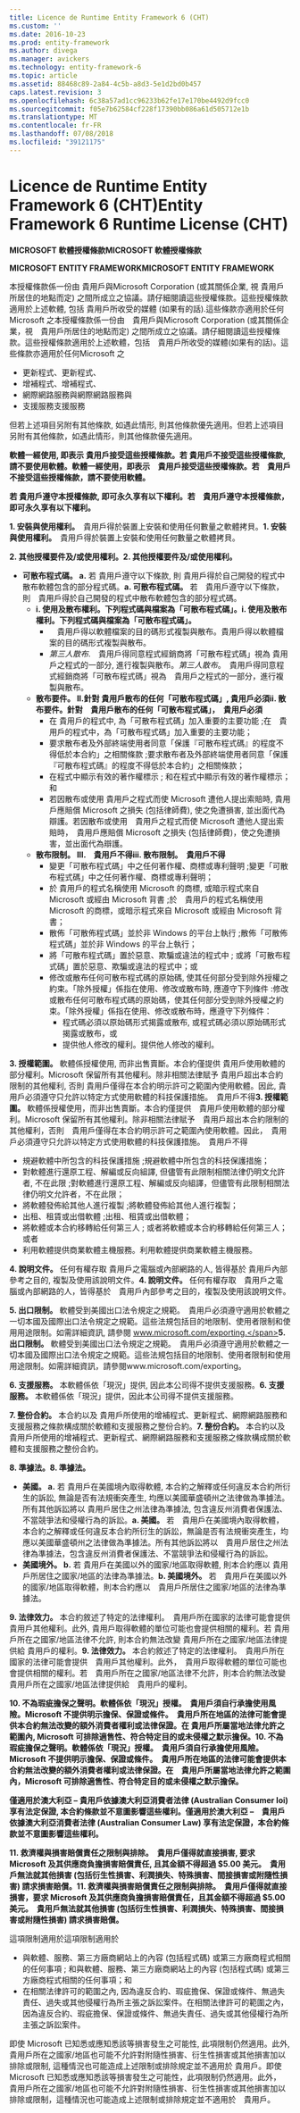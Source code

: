 ```yaml
---
title: Licence de Runtime Entity Framework 6 (CHT)
ms.custom: ''
ms.date: 2016-10-23
ms.prod: entity-framework
ms.author: divega
ms.manager: avickers
ms.technology: entity-framework-6
ms.topic: article
ms.assetid: 88468c89-2a84-4c5b-a8d3-5e1d2bd0b457
caps.latest.revision: 3
ms.openlocfilehash: 6c38a57ad1cc96233b62fe17e170be4492d9fcc0
ms.sourcegitcommit: f05e7b62584cf228f17390bb086a61d505712e1b
ms.translationtype: MT
ms.contentlocale: fr-FR
ms.lasthandoff: 07/08/2018
ms.locfileid: "39121175"
---
```

# <a name="entity-framework-6-runtime-license-cht"></a><span data-ttu-id="0b46f-102">Licence de Runtime Entity Framework 6 (CHT)</span><span class="sxs-lookup"><span data-stu-id="0b46f-102">Entity Framework 6 Runtime License (CHT)</span></span>
<span data-ttu-id="0b46f-103">**MICROSOFT 軟體授權條款**</span><span class="sxs-lookup"><span data-stu-id="0b46f-103">**MICROSOFT 軟體授權條款**</span></span>

<span data-ttu-id="0b46f-104">**MICROSOFT ENTITY FRAMEWORK**</span><span class="sxs-lookup"><span data-stu-id="0b46f-104">**MICROSOFT ENTITY FRAMEWORK**</span></span>

<span data-ttu-id="0b46f-105">本授權條款係一份由 貴用戶與Microsoft Corporation (或其關係企業, 視 貴用戶所居住的地點而定) 之間所成立之協議。請仔細閱讀這些授權條款。這些授權條款適用於上述軟體, 包括 貴用戶所收受的媒體 (如果有的話).這些條款亦適用於任何Microsoft 之</span><span class="sxs-lookup"><span data-stu-id="0b46f-105">本授權條款係一份由　貴用戶與Microsoft Corporation (或其關係企業，視　貴用戶所居住的地點而定) 之間所成立之協議。請仔細閱讀這些授權條款。這些授權條款適用於上述軟體，包括　貴用戶所收受的媒體(如果有的話)。這些條款亦適用於任何Microsoft 之</span></span>

-   <span data-ttu-id="0b46f-106">更新程式、</span><span class="sxs-lookup"><span data-stu-id="0b46f-106">更新程式、</span></span>
-   <span data-ttu-id="0b46f-107">增補程式、</span><span class="sxs-lookup"><span data-stu-id="0b46f-107">增補程式、</span></span>
-   <span data-ttu-id="0b46f-108">網際網路服務與</span><span class="sxs-lookup"><span data-stu-id="0b46f-108">網際網路服務與</span></span>
-   <span data-ttu-id="0b46f-109">支援服務</span><span class="sxs-lookup"><span data-stu-id="0b46f-109">支援服務</span></span>

<span data-ttu-id="0b46f-110">但若上述項目另附有其他條款, 如遇此情形, 則其他條款優先適用。</span><span class="sxs-lookup"><span data-stu-id="0b46f-110">但若上述項目另附有其他條款，如遇此情形，則其他條款優先適用。</span></span>

<span data-ttu-id="0b46f-111">**軟體一經使用, 即表示 貴用戶接受這些授權條款。若 貴用戶不接受這些授權條款, 請不要使用軟體。**</span><span class="sxs-lookup"><span data-stu-id="0b46f-111">**軟體一經使用，即表示　貴用戶接受這些授權條款。若　貴用戶不接受這些授權條款，請不要使用軟體。**</span></span>

<span data-ttu-id="0b46f-112">**若 貴用戶遵守本授權條款, 即可永久享有以下權利。**</span><span class="sxs-lookup"><span data-stu-id="0b46f-112">**若　貴用戶遵守本授權條款，即可永久享有以下權利。**</span></span>

<span data-ttu-id="0b46f-113">**1. 安裝與使用權利。**　貴用戶得於裝置上安裝和使用任何數量之軟體拷貝。</span><span class="sxs-lookup"><span data-stu-id="0b46f-113">**1.    安裝與使用權利。**　貴用戶得於裝置上安裝和使用任何數量之軟體拷貝。</span></span>

<span data-ttu-id="0b46f-114">**2. 其他授權要件及/或使用權利。**</span><span class="sxs-lookup"><span data-stu-id="0b46f-114">**2.    其他授權要件及/或使用權利。**</span></span>

-   <span data-ttu-id="0b46f-115">**可散布程式碼。 a.** 若 貴用戶遵守以下條款, 則 貴用戶得於自己開發的程式中散布軟體包含的部分程式碼。</span><span class="sxs-lookup"><span data-stu-id="0b46f-115">**a.    可散布程式碼。** 若　貴用戶遵守以下條款，則　貴用戶得於自己開發的程式中散布軟體包含的部分程式碼。</span></span>
    -   <span data-ttu-id="0b46f-116">**i. 使用及散布權利。下列程式碼與檔案為「可散布程式碼」。**</span><span class="sxs-lookup"><span data-stu-id="0b46f-116">**i.      使用及散布權利。下列程式碼與檔案為「可散布程式碼」。**</span></span>
        -   　<span data-ttu-id="0b46f-117">貴用戶得以軟體檔案的目的碼形式複製與散布。</span><span class="sxs-lookup"><span data-stu-id="0b46f-117">貴用戶得以軟體檔案的目的碼形式複製與散布。</span></span>
        -   <span data-ttu-id="0b46f-118">*第三人散布*.　貴用戶得同意程式經銷商將「可散布程式碼」視為 貴用戶之程式的一部分, 進行複製與散布。</span><span class="sxs-lookup"><span data-stu-id="0b46f-118">*第三人散布*。　貴用戶得同意程式經銷商將「可散布程式碼」視為　貴用戶之程式的一部分，進行複製與散布。</span></span>
    -   <span data-ttu-id="0b46f-119">**散布要件。 II.針對 貴用戶散布的任何「可散布程式碼」, 貴用戶必須**</span><span class="sxs-lookup"><span data-stu-id="0b46f-119">**ii.    散布要件。針對　貴用戶散布的任何「可散布程式碼」，　貴用戶必須**</span></span>
        -   <span data-ttu-id="0b46f-120">在 貴用戶的程式中, 為「可散布程式碼」加入重要的主要功能 ;</span><span class="sxs-lookup"><span data-stu-id="0b46f-120">在　貴用戶的程式中，為「可散布程式碼」加入重要的主要功能；</span></span>
        -   <span data-ttu-id="0b46f-121">要求散布者及外部終端使用者同意「保護『可散布程式碼』的程度不得低於本合約」之相關條款 ;</span><span class="sxs-lookup"><span data-stu-id="0b46f-121">要求散布者及外部終端使用者同意「保護『可散布程式碼』的程度不得低於本合約」之相關條款；</span></span>
        -   <span data-ttu-id="0b46f-122">在程式中顯示有效的著作權標示 ; 和</span><span class="sxs-lookup"><span data-stu-id="0b46f-122">在程式中顯示有效的著作權標示；和</span></span>
        -   <span data-ttu-id="0b46f-123">若因散布或使用 貴用戶之程式而使 Microsoft 遭他人提出索賠時, 貴用戶應賠償 Microsoft 之損失 (包括律師費), 使之免遭損害, 並出面代為辯護。</span><span class="sxs-lookup"><span data-stu-id="0b46f-123">若因散布或使用　貴用戶之程式而使 Microsoft 遭他人提出索賠時，　貴用戶應賠償 Microsoft 之損失 (包括律師費)，使之免遭損害，並出面代為辯護。</span></span>
    -   <span data-ttu-id="0b46f-124">**散布限制。 III.　貴用戶不得**</span><span class="sxs-lookup"><span data-stu-id="0b46f-124">**iii.   散布限制。　貴用戶不得**</span></span>
        -   <span data-ttu-id="0b46f-125">變更「可散布程式碼」中之任何著作權、商標或專利聲明 ;</span><span class="sxs-lookup"><span data-stu-id="0b46f-125">變更「可散布程式碼」中之任何著作權、商標或專利聲明；</span></span>
        -   <span data-ttu-id="0b46f-126">於 貴用戶的程式名稱使用 Microsoft 的商標, 或暗示程式來自 Microsoft 或經由 Microsoft 背書 ;</span><span class="sxs-lookup"><span data-stu-id="0b46f-126">於　貴用戶的程式名稱使用 Microsoft 的商標，或暗示程式來自 Microsoft 或經由 Microsoft 背書；</span></span>
        -   <span data-ttu-id="0b46f-127">散佈「可散佈程式碼」並於非 Windows 的平台上執行 ;</span><span class="sxs-lookup"><span data-stu-id="0b46f-127">散佈「可散佈程式碼」並於非 Windows 的平台上執行；</span></span>
        -   <span data-ttu-id="0b46f-128">將「可散布程式碼」置於惡意、欺騙或違法的程式中 ; 或</span><span class="sxs-lookup"><span data-stu-id="0b46f-128">將「可散布程式碼」置於惡意、欺騙或違法的程式中；或</span></span>
        -   <span data-ttu-id="0b46f-129">修改或散布任何可散布程式碼的原始碼, 使其任何部分受到除外授權之約束。「除外授權」係指在使用、修改或散布時, 應遵守下列條件 :</span><span class="sxs-lookup"><span data-stu-id="0b46f-129">修改或散布任何可散布程式碼的原始碼，使其任何部分受到除外授權之約束。「除外授權」係指在使用、修改或散布時，應遵守下列條件：</span></span>
            -   <span data-ttu-id="0b46f-130">程式碼必須以原始碼形式揭露或散布, 或</span><span class="sxs-lookup"><span data-stu-id="0b46f-130">程式碼必須以原始碼形式揭露或散布，或</span></span>
            -   <span data-ttu-id="0b46f-131">提供他人修改的權利。</span><span class="sxs-lookup"><span data-stu-id="0b46f-131">提供他人修改的權利。</span></span>

<span data-ttu-id="0b46f-132">**3. 授權範圍。** 軟體係授權使用, 而非出售賣斷。本合約僅提供 貴用戶使用軟體的部分權利。Microsoft 保留所有其他權利。除非相關法律賦予 貴用戶超出本合約限制的其他權利, 否則 貴用戶僅得在本合約明示許可之範圍內使用軟體。因此, 貴用戶必須遵守只允許以特定方式使用軟體的科技保護措施。　貴用戶不得</span><span class="sxs-lookup"><span data-stu-id="0b46f-132">**3.    授權範圍。** 軟體係授權使用，而非出售賣斷。本合約僅提供　貴用戶使用軟體的部分權利。Microsoft 保留所有其他權利。除非相關法律賦予　貴用戶超出本合約限制的其他權利，否則　貴用戶僅得在本合約明示許可之範圍內使用軟體。因此，　貴用戶必須遵守只允許以特定方式使用軟體的科技保護措施。　貴用戶不得</span></span>

-   <span data-ttu-id="0b46f-133">規避軟體中所包含的科技保護措施 ;</span><span class="sxs-lookup"><span data-stu-id="0b46f-133">規避軟體中所包含的科技保護措施；</span></span>
-   <span data-ttu-id="0b46f-134">對軟體進行還原工程、解編或反向組譯, 但儘管有此限制相關法律仍明文允許者, 不在此限 ;</span><span class="sxs-lookup"><span data-stu-id="0b46f-134">對軟體進行還原工程、解編或反向組譯，但儘管有此限制相關法律仍明文允許者，不在此限；</span></span>
-   <span data-ttu-id="0b46f-135">將軟體發佈給其他人進行複製 ;</span><span class="sxs-lookup"><span data-stu-id="0b46f-135">將軟體發佈給其他人進行複製；</span></span>
-   <span data-ttu-id="0b46f-136">出租、租賃或出借軟體 ;</span><span class="sxs-lookup"><span data-stu-id="0b46f-136">出租、租賃或出借軟體；</span></span>
-   <span data-ttu-id="0b46f-137">將軟體或本合約移轉給任何第三人 ; 或者</span><span class="sxs-lookup"><span data-stu-id="0b46f-137">將軟體或本合約移轉給任何第三人；或者</span></span>
-   <span data-ttu-id="0b46f-138">利用軟體提供商業軟體主機服務。</span><span class="sxs-lookup"><span data-stu-id="0b46f-138">利用軟體提供商業軟體主機服務。</span></span>

<span data-ttu-id="0b46f-139">**4. 說明文件。** 任何有權存取 貴用戶之電腦或內部網路的人, 皆得基於 貴用戶內部參考之目的, 複製及使用該說明文件。</span><span class="sxs-lookup"><span data-stu-id="0b46f-139">**4.    說明文件。** 任何有權存取　貴用戶之電腦或內部網路的人，皆得基於　貴用戶內部參考之目的，複製及使用該說明文件。</span></span>

<span data-ttu-id="0b46f-140">**5. 出口限制。** 軟體受到美國出口法令規定之規範。　貴用戶必須遵守適用於軟體之一切本國及國際出口法令規定之規範。這些法規包括目的地限制、使用者限制和使用用途限制。如需詳細資訊, 請參閱 www.microsoft.com/exporting.</span><span class="sxs-lookup"><span data-stu-id="0b46f-140">**5.    出口限制。** 軟體受到美國出口法令規定之規範。　貴用戶必須遵守適用於軟體之一切本國及國際出口法令規定之規範。這些法規包括目的地限制、使用者限制和使用用途限制。如需詳細資訊，請參閱www.microsoft.com/exporting。</span></span>

<span data-ttu-id="0b46f-141">**6. 支援服務。** 本軟體係依「現況」提供, 因此本公司得不提供支援服務。</span><span class="sxs-lookup"><span data-stu-id="0b46f-141">**6.    支援服務。** 本軟體係依「現況」提供，因此本公司得不提供支援服務。</span></span>

<span data-ttu-id="0b46f-142">**7. 整份合約。** 本合約以及 貴用戶所使用的增補程式、更新程式、網際網路服務和支援服務之條款構成關於軟體和支援服務之整份合約。</span><span class="sxs-lookup"><span data-stu-id="0b46f-142">**7.    整份合約。** 本合約以及　貴用戶所使用的增補程式、更新程式、網際網路服務和支援服務之條款構成關於軟體和支援服務之整份合約。</span></span>

<span data-ttu-id="0b46f-143">**8. 準據法。**</span><span class="sxs-lookup"><span data-stu-id="0b46f-143">**8.    準據法。**</span></span>

-   <span data-ttu-id="0b46f-144">**美國。 a.** 若 貴用戶在美國境內取得軟體, 本合約之解釋或任何違反本合約所衍生的訴訟, 無論是否有法規衝突產生, 均應以美國華盛頓州之法律做為準據法。所有其他訴訟將以 貴用戶居住之州法律為準據法, 包含違反州消費者保護法、不當競爭法和侵權行為的訴訟。</span><span class="sxs-lookup"><span data-stu-id="0b46f-144">**a.    美國。** 若　貴用戶在美國境內取得軟體，本合約之解釋或任何違反本合約所衍生的訴訟，無論是否有法規衝突產生，均應以美國華盛頓州之法律做為準據法。所有其他訴訟將以　貴用戶居住之州法律為準據法，包含違反州消費者保護法、不當競爭法和侵權行為的訴訟。</span></span>
-   <span data-ttu-id="0b46f-145">**美國境外。 b.** 若 貴用戶在美國以外的國家/地區取得軟體, 則本合約應以 貴用戶所居住之國家/地區的法律為準據法。</span><span class="sxs-lookup"><span data-stu-id="0b46f-145">**b.    美國境外。** 若　貴用戶在美國以外的國家/地區取得軟體，則本合約應以　貴用戶所居住之國家/地區的法律為準據法。</span></span>

<span data-ttu-id="0b46f-146">**9. 法律效力。** 本合約敘述了特定的法律權利。　貴用戶所在國家的法律可能會提供 貴用戶其他權利。此外, 貴用戶取得軟體的單位可能也會提供相關的權利。若 貴用戶所在之國家/地區法律不允許, 則本合約無法改變 貴用戶所在之國家/地區法律提供給 貴用戶的權利。</span><span class="sxs-lookup"><span data-stu-id="0b46f-146">**9.    法律效力。** 本合約敘述了特定的法律權利。　貴用戶所在國家的法律可能會提供　貴用戶其他權利。此外，　貴用戶取得軟體的單位可能也會提供相關的權利。若　貴用戶所在之國家/地區法律不允許，則本合約無法改變　貴用戶所在之國家/地區法律提供給　貴用戶的權利。</span></span>

<span data-ttu-id="0b46f-147">**10. 不為瑕疵擔保之聲明。軟體係依「現況」授權。　貴用戶須自行承擔使用風險。Microsoft 不提供明示擔保、保證或條件。　貴用戶所在地區的法律可能會提供本合約無法改變的額外消費者權利或法律保證。在 貴用戶所屬當地法律允許之範圍內, Microsoft 可排除適售性、符合特定目的或未侵權之默示擔保。**</span><span class="sxs-lookup"><span data-stu-id="0b46f-147">**10.   不為瑕疵擔保之聲明。軟體係依「現況」授權。　貴用戶須自行承擔使用風險。Microsoft 不提供明示擔保、保證或條件。　貴用戶所在地區的法律可能會提供本合約無法改變的額外消費者權利或法律保證。在　貴用戶所屬當地法律允許之範圍內，Microsoft 可排除適售性、符合特定目的或未侵權之默示擔保。**</span></span>

<span data-ttu-id="0b46f-148">**僅適用於澳大利亞 – 貴用戶依據澳大利亞消費者法律 (Australian Consumer loi) 享有法定保證, 本合約條款並不意圖影響這些權利。**</span><span class="sxs-lookup"><span data-stu-id="0b46f-148">**僅適用於澳大利亞 –　貴用戶依據澳大利亞消費者法律 (Australian Consumer Law) 享有法定保證，本合約條款並不意圖影響這些權利。**</span></span>

<span data-ttu-id="0b46f-149">**11. 救濟權與損害賠償責任之限制與排除。　貴用戶僅得就直接損害, 要求 Microsoft 及其供應商負擔損害賠償責任, 且其金額不得超過 $5.00 美元。　貴用戶無法就其他損害 (包括衍生性損害、利潤損失、特殊損害、間接損害或附隨性損害) 請求損害賠償。**</span><span class="sxs-lookup"><span data-stu-id="0b46f-149">**11.   救濟權與損害賠償責任之限制與排除。　貴用戶僅得就直接損害，要求 Microsoft 及其供應商負擔損害賠償責任，且其金額不得超過 $5.00 美元。　貴用戶無法就其他損害 (包括衍生性損害、利潤損失、特殊損害、間接損害或附隨性損害) 請求損害賠償。**</span></span>

<span data-ttu-id="0b46f-150">這項限制適用於</span><span class="sxs-lookup"><span data-stu-id="0b46f-150">這項限制適用於</span></span>

-   <span data-ttu-id="0b46f-151">與軟體、服務、第三方廠商網站上的內容 (包括程式碼) 或第三方廠商程式相關的任何事項 ; 和</span><span class="sxs-lookup"><span data-stu-id="0b46f-151">與軟體、服務、第三方廠商網站上的內容 (包括程式碼) 或第三方廠商程式相關的任何事項；和</span></span>
-   <span data-ttu-id="0b46f-152">在相關法律許可的範圍之內, 因為違反合約、瑕疵擔保、保證或條件、無過失責任、過失或其他侵權行為所主張之訴訟案件。</span><span class="sxs-lookup"><span data-stu-id="0b46f-152">在相關法律許可的範圍之內，因為違反合約、瑕疵擔保、保證或條件、無過失責任、過失或其他侵權行為所主張之訴訟案件。</span></span>

<span data-ttu-id="0b46f-153">即使 Microsoft 已知悉或應知悉該等損害發生之可能性, 此項限制仍然適用。此外, 貴用戶所在之國家/地區也可能不允許對附隨性損害、衍生性損害或其他損害加以排除或限制, 這種情況也可能造成上述限制或排除規定並不適用於 貴用戶。</span><span class="sxs-lookup"><span data-stu-id="0b46f-153">即使 Microsoft 已知悉或應知悉該等損害發生之可能性，此項限制仍然適用。此外，　貴用戶所在之國家/地區也可能不允許對附隨性損害、衍生性損害或其他損害加以排除或限制，這種情況也可能造成上述限制或排除規定並不適用於　貴用戶。</span></span>
